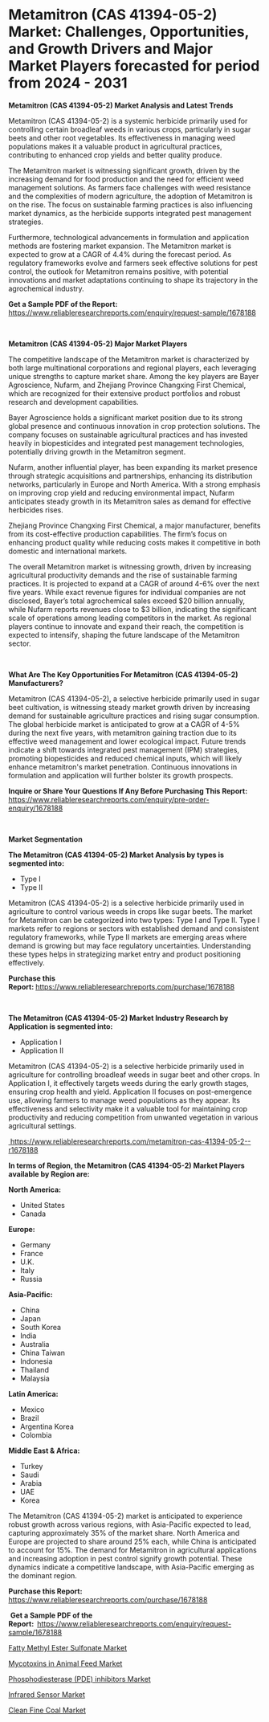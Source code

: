<p><h1>Metamitron (CAS 41394-05-2) Market: Challenges, Opportunities, and Growth Drivers and Major Market Players forecasted for period from 2024 - 2031</h1></p><p><strong>Metamitron (CAS 41394-05-2) Market Analysis and Latest Trends</strong></p>
<p><p>Metamitron (CAS 41394-05-2) is a systemic herbicide primarily used for controlling certain broadleaf weeds in various crops, particularly in sugar beets and other root vegetables. Its effectiveness in managing weed populations makes it a valuable product in agricultural practices, contributing to enhanced crop yields and better quality produce. </p><p>The Metamitron market is witnessing significant growth, driven by the increasing demand for food production and the need for efficient weed management solutions. As farmers face challenges with weed resistance and the complexities of modern agriculture, the adoption of Metamitron is on the rise. The focus on sustainable farming practices is also influencing market dynamics, as the herbicide supports integrated pest management strategies.</p><p>Furthermore, technological advancements in formulation and application methods are fostering market expansion. The Metamitron market is expected to grow at a CAGR of 4.4% during the forecast period. As regulatory frameworks evolve and farmers seek effective solutions for pest control, the outlook for Metamitron remains positive, with potential innovations and market adaptations continuing to shape its trajectory in the agrochemical industry.</p></p>
<p><strong>Get a Sample PDF of the Report:&nbsp;</strong> <a href="https://www.reliableresearchreports.com/enquiry/request-sample/1678188?utm_campaign=6&utm_medium=2&utm_source=Github&utm_content=ia&utm_term=14102024&utm_id=metamitron-cas-41394-05-2">https://www.reliableresearchreports.com/enquiry/request-sample/1678188</a></p>
<p>&nbsp;</p>
<p><strong>Metamitron (CAS 41394-05-2) Major Market Players</strong></p>
<p><p>The competitive landscape of the Metamitron market is characterized by both large multinational corporations and regional players, each leveraging unique strengths to capture market share. Among the key players are Bayer Agroscience, Nufarm, and Zhejiang Province Changxing First Chemical, which are recognized for their extensive product portfolios and robust research and development capabilities.</p><p>Bayer Agroscience holds a significant market position due to its strong global presence and continuous innovation in crop protection solutions. The company focuses on sustainable agricultural practices and has invested heavily in biopesticides and integrated pest management technologies, potentially driving growth in the Metamitron segment. </p><p>Nufarm, another influential player, has been expanding its market presence through strategic acquisitions and partnerships, enhancing its distribution networks, particularly in Europe and North America. With a strong emphasis on improving crop yield and reducing environmental impact, Nufarm anticipates steady growth in its Metamitron sales as demand for effective herbicides rises.</p><p>Zhejiang Province Changxing First Chemical, a major manufacturer, benefits from its cost-effective production capabilities. The firm’s focus on enhancing product quality while reducing costs makes it competitive in both domestic and international markets.</p><p>The overall Metamitron market is witnessing growth, driven by increasing agricultural productivity demands and the rise of sustainable farming practices. It is projected to expand at a CAGR of around 4-6% over the next five years. While exact revenue figures for individual companies are not disclosed, Bayer’s total agrochemical sales exceed $20 billion annually, while Nufarm reports revenues close to $3 billion, indicating the significant scale of operations among leading competitors in the market. As regional players continue to innovate and expand their reach, the competition is expected to intensify, shaping the future landscape of the Metamitron sector.</p></p>
<p>&nbsp;</p>
<p><strong>What Are The Key Opportunities For Metamitron (CAS 41394-05-2) Manufacturers?</strong></p>
<p><p>Metamitron (CAS 41394-05-2), a selective herbicide primarily used in sugar beet cultivation, is witnessing steady market growth driven by increasing demand for sustainable agriculture practices and rising sugar consumption. The global herbicide market is anticipated to grow at a CAGR of 4-5% during the next five years, with metamitron gaining traction due to its effective weed management and lower ecological impact. Future trends indicate a shift towards integrated pest management (IPM) strategies, promoting biopesticides and reduced chemical inputs, which will likely enhance metamitron's market penetration. Continuous innovations in formulation and application will further bolster its growth prospects.</p></p>
<p><strong>Inquire or Share Your Questions If Any Before Purchasing This Report:</strong> <a href="https://www.reliableresearchreports.com/enquiry/pre-order-enquiry/1678188?utm_campaign=6&utm_medium=2&utm_source=Github&utm_content=ia&utm_term=14102024&utm_id=metamitron-cas-41394-05-2">https://www.reliableresearchreports.com/enquiry/pre-order-enquiry/1678188</a></p>
<p>&nbsp;</p>
<p><strong>Market Segmentation</strong></p>
<p><strong>The Metamitron (CAS 41394-05-2) Market Analysis by types is segmented into:</strong></p>
<p><ul><li>Type I</li><li>Type II</li></ul></p>
<p><p>Metamitron (CAS 41394-05-2) is a selective herbicide primarily used in agriculture to control various weeds in crops like sugar beets. The market for Metamitron can be categorized into two types: Type I and Type II. Type I markets refer to regions or sectors with established demand and consistent regulatory frameworks, while Type II markets are emerging areas where demand is growing but may face regulatory uncertainties. Understanding these types helps in strategizing market entry and product positioning effectively.</p></p>
<p><strong>Purchase this Report:&nbsp;</strong><a href="https://www.reliableresearchreports.com/purchase/1678188?utm_campaign=6&utm_medium=2&utm_source=Github&utm_content=ia&utm_term=14102024&utm_id=metamitron-cas-41394-05-2">https://www.reliableresearchreports.com/purchase/1678188</a></p>
<p>&nbsp;</p>
<p><strong>The Metamitron (CAS 41394-05-2) Market Industry Research by Application is segmented into:</strong></p>
<p><ul><li>Application I</li><li>Application II</li></ul></p>
<p><p>Metamitron (CAS 41394-05-2) is a selective herbicide primarily used in agriculture for controlling broadleaf weeds in sugar beet and other crops. In Application I, it effectively targets weeds during the early growth stages, ensuring crop health and yield. Application II focuses on post-emergence use, allowing farmers to manage weed populations as they appear. Its effectiveness and selectivity make it a valuable tool for maintaining crop productivity and reducing competition from unwanted vegetation in various agricultural settings.</p></p>
<p><a href="https://www.reliableresearchreports.com/metamitron-cas-41394-05-2--r1678188?utm_campaign=6&utm_medium=2&utm_source=Github&utm_content=ia&utm_term=14102024&utm_id=metamitron-cas-41394-05-2">&nbsp;https://www.reliableresearchreports.com/metamitron-cas-41394-05-2--r1678188</a></p>
<p><strong>In terms of Region, the Metamitron (CAS 41394-05-2) Market Players available by Region are:</strong></p>
<p>
    <p> <strong> North America: </strong>
        <ul>
            <li>United States</li>
            <li>Canada</li>
        </ul>
        </p> 
    <p> <strong> Europe: </strong>
        <ul>
            <li>Germany</li>
            <li>France</li>
            <li>U.K.</li>
            <li>Italy</li>
            <li>Russia</li>
        </ul>
        </p> 
    <p> <strong> Asia-Pacific: </strong>
        <ul>
            <li>China</li>
            <li>Japan</li>
            <li>South Korea</li>
            <li>India</li>
            <li>Australia</li>
            <li>China Taiwan</li>
            <li>Indonesia</li>
            <li>Thailand</li>
            <li>Malaysia</li>
        </ul>
        </p> 
    <p> <strong> Latin America: </strong>
        <ul>
            <li>Mexico</li>
            <li>Brazil</li>
            <li>Argentina Korea</li>
            <li>Colombia</li>
        </ul>
        </p> 
    <p> <strong> Middle East & Africa: </strong>
        <ul>
            <li>Turkey</li>
            <li>Saudi</li>
            <li>Arabia</li>
            <li>UAE</li>
            <li>Korea</li>
        </ul>
    </p>
    </p>
<p><p>The Metamitron (CAS 41394-05-2) market is anticipated to experience robust growth across various regions, with Asia-Pacific expected to lead, capturing approximately 35% of the market share. North America and Europe are projected to share around 25% each, while China is anticipated to account for 15%. The demand for Metamitron in agricultural applications and increasing adoption in pest control signify growth potential. These dynamics indicate a competitive landscape, with Asia-Pacific emerging as the dominant region.</p></p>
<p><strong>Purchase this Report: </strong><a href="https://www.reliableresearchreports.com/purchase/1678188?utm_campaign=6&utm_medium=2&utm_source=Github&utm_content=ia&utm_term=14102024&utm_id=metamitron-cas-41394-05-2">https://www.reliableresearchreports.com/purchase/1678188</a></p>
<p>&nbsp;<strong>Get a Sample PDF of the Report:&nbsp;&nbsp;</strong><a href="https://www.reliableresearchreports.com/enquiry/request-sample/1678188?utm_campaign=6&utm_medium=2&utm_source=Github&utm_content=ia&utm_term=14102024&utm_id=metamitron-cas-41394-05-2">https://www.reliableresearchreports.com/enquiry/request-sample/1678188</a></p>
<p><strong></strong></p>
<p><p><a href="https://www.linkedin.com/pulse/fatty-methyl-ester-sulfonate-market-analysis-report-global-insights-h8wmc?utm_campaign=6&utm_medium=2&utm_source=Github&utm_content=ia&utm_term=14102024&utm_id=metamitron-cas-41394-05-2">Fatty Methyl Ester Sulfonate Market</a></p><p><a href="https://github.com/AshrafKhan865/Market-Research-Report-List-1/blob/main/mycotoxins-in-animal-feed-market.md?utm_campaign=6&utm_medium=2&utm_source=Github&utm_content=ia&utm_term=14102024&utm_id=metamitron-cas-41394-05-2">Mycotoxins in Animal Feed Market</a></p><p><a href="https://github.com/MaryNelson695/Market-Research-Report-List-1/blob/main/phosphodiesterase-pde-inhibitors-market.md?utm_campaign=6&utm_medium=2&utm_source=Github&utm_content=ia&utm_term=14102024&utm_id=metamitron-cas-41394-05-2">Phosphodiesterase (PDE) inhibitors Market</a></p><p><a href="https://www.linkedin.com/pulse/decoding-infrared-sensor-industry-dynamics-strategic-imperatives-efogc?utm_campaign=6&utm_medium=2&utm_source=Github&utm_content=ia&utm_term=14102024&utm_id=metamitron-cas-41394-05-2">Infrared Sensor Market</a></p><p><a href="https://www.linkedin.com/pulse/strategic-market-insights-global-clean-fine-coal-2024-2031-cavill-dflmc?utm_campaign=6&utm_medium=2&utm_source=Github&utm_content=ia&utm_term=14102024&utm_id=metamitron-cas-41394-05-2">Clean Fine Coal Market</a></p></p>